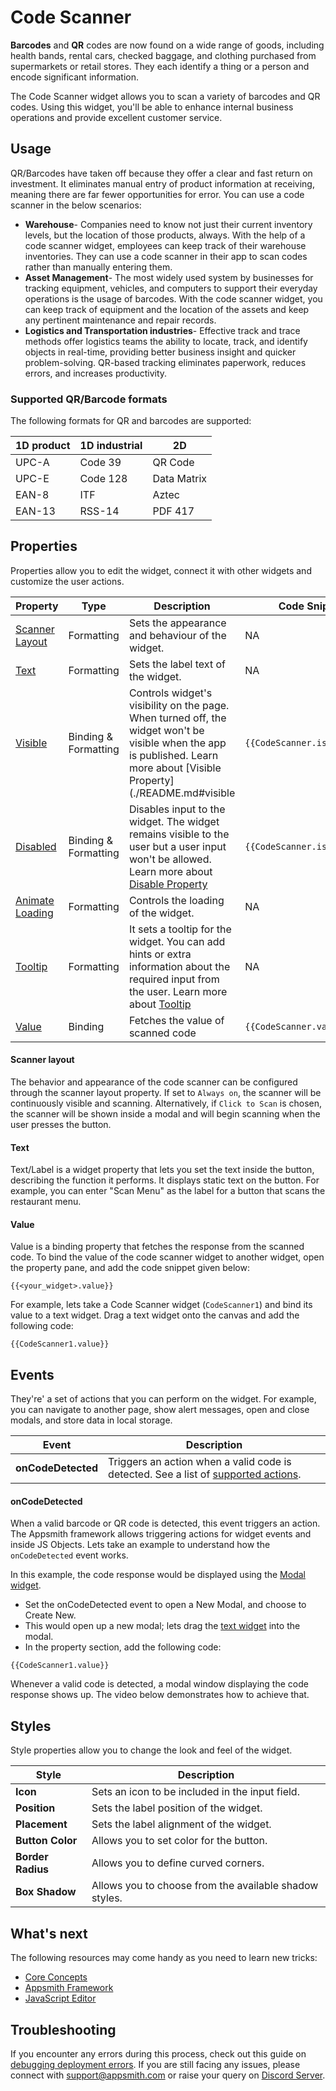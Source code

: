 
# Code Scanner

**Barcodes** and **QR** codes are now found on a wide range of goods, including health bands, rental cars, checked baggage, and clothing purchased from supermarkets or retail stores. They each identify a thing or a person and encode significant information.

The Code Scanner widget allows you to scan a variety of barcodes and QR codes. Using this widget, you'll be able to enhance internal business operations and provide excellent customer service.

## Usage

QR/Barcodes have taken off because they offer a clear and fast return on investment. It eliminates manual entry of product information at receiving, meaning there are far fewer opportunities for error. You can use a code scanner in the below scenarios:

* **Warehouse**- Companies need to know not just their current inventory levels, but the location of those products, always. With the help of a code scanner widget, employees can keep track of their warehouse inventories. They can use a code scanner in their app to scan codes rather than manually entering them.
* **Asset Management**- The most widely used system by businesses for tracking equipment, vehicles, and computers to support their everyday operations is the usage of barcodes. With the code scanner widget, you can keep track of equipment and the location of the assets and keep any pertinent maintenance and repair records.
* **Logistics and Transportation industries**- Effective track and trace methods offer logistics teams the ability to locate, track, and identify objects in real-time, providing better business insight and quicker problem-solving. QR-based tracking eliminates paperwork, reduces errors, and increases productivity.

### Supported QR/Barcode formats

The following formats for QR and barcodes are supported:

| 1D product | 1D industrial | 2D          |
| ---------- | ------------- | ----------- |
| UPC-A      | Code 39       | QR Code     |
| UPC-E      | Code 128      | Data Matrix |
| EAN-8      | ITF           | Aztec       |
| EAN-13     | RSS-14        | PDF 417     |

## Properties

Properties allow you to edit the widget, connect it with other widgets and customize the user actions.

| Property                                         | Type                 | Description                                                                                                                                                               | Code Snippet                 |
|--------------------------------------------------|----------------------|---------------------------------------------------------------------------------------------------------------------------------------------------------------------------|------------------------------|
| [Scanner Layout](code-scanner.md#scanner-layout) | Formatting           | Sets the appearance and behaviour of the widget.                                                                                                                           | NA                           |
| [Text](code-scanner.md#text)                     | Formatting           | Sets the label text of the widget.                                                                                                                                        | NA                           |
| [Visible](./README.md#visible)                   | Binding & Formatting | Controls widget's visibility on the page. When turned off, the widget won't be visible when the app is published. Learn more about [Visible Property](./README.md#visible | `{{CodeScanner.isVisible}}`  |
| [Disabled](./README.md#disabled)                 | Binding & Formatting | Disables input to the widget. The widget remains visible to the user but a user input won't be allowed. Learn more about [Disable Property](./README.md#disabled)     | `{{CodeScanner.isDisabled}}` |
| [Animate Loading](./README.md)                   | Formatting           | Controls the loading of the widget.                                                                                                                                       | NA                           |
| [Tooltip](./README.md#tooltip)                   | Formatting           | It sets a tooltip for the widget. You can add hints or extra information about the required input from the user. Learn more about [Tooltip](./README.md#tooltip)          | NA                           |
| [Value](code-scanner.md#value)                   | Binding              | Fetches the value of scanned code                                                                                                                                         | `{{CodeScanner.value}}`      |


#### Scanner layout

The behavior and appearance of the code scanner can be configured through the scanner layout property. If set to ```Always on```, the scanner will be continuously visible and scanning. Alternatively, if ```Click to Scan``` is chosen, the scanner will be shown inside a modal and will begin scanning when the user presses the button.

<VideoEmbed host="youtube" videoId="hD-akPJDtW8" title="Scanner layout Property" caption="Scanner layout Property"/>

#### Text

Text/Label is a widget property that lets you set the text inside the button, describing the function it performs. It displays static text on the button. For example, you can enter "Scan Menu" as the label for a button that scans the restaurant menu.

<VideoEmbed host="youtube" videoId="o80-IKcXAVQ" title="How to use Text Property" caption="How to use Text Property"/>

#### Value

Value is a binding property that fetches the response from the scanned code. To bind the value of the code scanner widget to another widget, open the property pane, and add the code snippet given below:

```
{{<your_widget>.value}}
```

For example, lets take a Code Scanner widget (`CodeScanner1`) and bind its value to a text widget. Drag a text widget onto the canvas and add the following code:

```
{{CodeScanner1.value}}
```

<VideoEmbed host="youtube" videoId="zfkpIzaiTX0" title="How to use Value Property" caption="How to use Value Property"/>

## Events

They're' a set of actions that you can perform on the widget. For example, you can navigate to another page, show alert messages, open and close modals, and store data in local storage.

| Event              | Description                                                                                                                                                 |
| ------------------ | ----------------------------------------------------------------------------------------------------------------------------------------------------------- |
| **onCodeDetected** | Triggers an action when a valid code is detected. See a list of [supported actions](./../appsmith-framework/widget-actions/README.md). |

#### onCodeDetected

When a valid barcode or QR code is detected, this event triggers an action. The Appsmith framework allows triggering actions for widget events and inside JS Objects. Lets take an example to understand how the ```onCodeDetected``` event works.

In this example, the code response would be displayed using the [Modal widget](./modal.md).

* Set the onCodeDetected event to open a New Modal, and choose to Create New.
* This would open up a new modal; lets drag the [text widget](./text.md) into the modal.
* In the property section, add the following code:

```
{{CodeScanner1.value}}
```

Whenever a valid code is detected, a modal window displaying the code response shows up. The video below demonstrates how to achieve that.

<VideoEmbed host="youtube" videoId="_2p1bMbdk6U" title="onCodeDetected" caption="onCodeDetected"/>

## Styles

Style properties allow you to change the look and feel of the widget.

| Style             | Description                                            |
| ----------------- | ------------------------------------------------------ |
| **Icon**          | Sets an icon to be included in the input field.        |
| **Position**      | Sets the label position of the widget.                 |
| **Placement**     | Sets the label alignment of the widget.                |
| **Button Color**  | Allows you to set color for the button.                |
| **Border Radius** | Allows you to define curved corners.                   |
| **Box Shadow**    | Allows you to choose from the available shadow styles. |

## What's next

The following resources may come handy as you need to learn new tricks:

* [Core Concepts](/core-concepts/connecting-to-data-sources/)
* [Appsmith Framework](/reference/appsmith-framework/)
* [JavaScript Editor](/core-concepts/writing-code/javascript-editor-beta/)

## Troubleshooting

If you encounter any errors during this process, check out this guide on [debugging deployment errors](/help-and-support/troubleshooting-guide/deployment-errors.mdx). If you are still facing any issues, please connect with support@appsmith.com or raise your query on [Discord Server](https://discord.com/invite/rBTTVJp).
